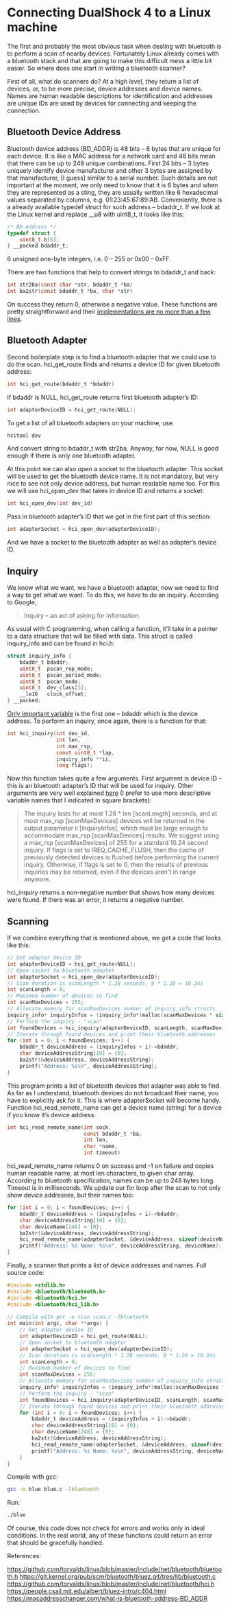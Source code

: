 # Connecting DualShock 4 to a Linux machine

The first and probably the most obvious task when dealing with bluetooth is to perform a scan of nearby devices. Fortunately Linux already comes with a bluetooth stack and that are going to make this difficult mess a little bit easier. So where does one start in writing a bluetooth scanner?

First of all, what do scanners do? At a high level, they return a list of devices, or, to be more precise, device addresses and device names. Names are human readable descriptions for identification and addresses are unique IDs are used by devices for connecting and keeping the connection.

## Bluetooth Device Address

Bluetooth device address (BD_ADDR) is 48 bits – 6 bytes that are unique for each device. It is like a MAC address for a network card and 48 bits mean that there can be up to 248 unique combinations. First 24 bits – 3 bytes uniquely identify device manufacturer and other 3 bytes are assigned by that manufacturer, [I guess] similar to a serial number. Such details are not important at the moment, we only need to know that it is 6 bytes and when they are represented as a sting, they are usually written like 6 hexadecimal values separated by columns, e.g. 01:23:45:67:89:AB. Conveniently, there is a already available typedef struct for such address – bdaddr_t. If we look at the Linux kernel and replace __u8 with uint8_t, it looks like this:

```c
/* BD Address */
typedef struct {
    uint8_t b[6];
} __packed bdaddr_t;
```
6 unsigned one-byte integers, i.e. 0 – 255 or 0x00 – 0xFF.

There are two functions that help to convert strings to bdaddr_t and back:

```c
int str2ba(const char *str, bdaddr_t *ba)
int ba2str(const bdaddr_t *ba, char *str)
```
On success they return 0, otherwise a negative value. These functions are pretty straightforward and their [implementations are no more than a few lines](https://git.kernel.org/pub/scm/bluetooth/bluez.git/tree/lib/bluetooth.c).

## Bluetooth Adapter

Second boilerplate step is to find a bluetooth adapter that we could use to do the scan. hci_get_route finds and returns a device ID for given bluetooth address:

```c
int hci_get_route(bdaddr_t *bdaddr)
```
If bdaddr is NULL, hci_get_route returns first bluetooth adapter’s ID:

```c
int adapterDeviceID = hci_get_route(NULL);
```
To get a list of all bluetooth adapters on your machine, use

```bash
hcitool dev
```
And convert string to bdaddr_t with str2ba. Anyway, for now, NULL is good enough if there is only one bluetooth adapter.

At this point we can also open a socket to the bluetooth adapter. This socket will be used to get the bluetooth device name. It is not mandatory, but very nice to see not only device address, but human readable name too. For this we will use hci_open_dev that takes in device ID and returns a socket:

```c
int hci_open_dev(int dev_id)
```
Pass in bluetooth adapter’s ID that we got in the first part of this section:

```c
int adapterSocket = hci_open_dev(adapterDeviceID);
```
And we have a socket to the bluetooth adapter as well as adapter’s device ID.

## Inquiry

We know what we want, we have a bluetooth adapter, now we need to find a way to get what we want. To do this, we have to do an inquiry. According to Google,

> Inquiry – an act of asking for information.

As usual with C programming, when calling a function, it’ll take in a pointer to a data structure that will be filled with data. This struct is called inquiry_info and can be found in hci.h:

```c
struct inquiry_info {
    bdaddr_t bdaddr;
    uint8_t  pscan_rep_mode;
    uint8_t  pscan_period_mode;
    uint8_t  pscan_mode;
    uint8_t  dev_class[3];
    __le16   clock_offset;
} __packed;
```
[Only important variable](https://people.csail.mit.edu/albert/bluez-intro/c404.html) is the first one – bdaddr which is the device address. To perform an inquiry, once again, there is a function for that:

```c
int hci_inquiry(int dev_id,
                int len,
                int max_rsp,
                const uint8_t *lap,
                inquiry_info **ii,
                long flags);
```

Now this function takes quite a few arguments. First argument is device ID – this is an bluetooth adapter’s ID that will be used for inquiry. Other arguments are very well explained [here](https://people.csail.mit.edu/albert/bluez-intro/c404.html) (I prefer to use more descriptive variable names that I indicated in square brackets):

> The inquiry lasts for at most 1.28 * len [scanLength] seconds, and at most max_rsp [scanMaxDevices] devices will be returned in the output parameter ii [inquiryInfos], which must be large enough to accommodate max_rsp [scanMaxDevices] results. We suggest using a max_rsp [scanMaxDevices] of 255 for a standard 10.24 second inquiry. If flags is set to IREQ_CACHE_FLUSH, then the cache of previously detected devices is flushed before performing the current inquiry. Otherwise, if flags is set to 0, then the results of previous inquiries may be returned, even if the devices aren't in range anymore.

hci_inquiry returns a non-negative number that shows how many devices were found. If there was an error, it returns a negative number.

## Scanning

If we combine everything that is mentioned above, we get a code that looks like this:

```c
// Get adapter device ID
int adapterDeviceID = hci_get_route(NULL);
// Open socket to bluetooth adapter
int adapterSocket = hci_open_dev(adapterDeviceID);
// Scan duration is scanLength * 1.28 seconds, 8 * 1.28 = 10.24s
int scanLength = 8;
// Maximum number of devices to find
int scanMaxDevices = 255;
// Allocate memory for scanMaxDevices number of inquiry_info structs
inquiry_info* inquiryInfos = (inquiry_info*)malloc(scanMaxDevices * sizeof(inquiry_info));
// Perform the inquiry - "scan"
int foundDevices = hci_inquiry(adapterDeviceID, scanLength, scanMaxDevices, NULL, &inquiryInfos, IREQ_CACHE_FLUSH);
// Iterate through found devices and print their bluetooth addresses
for (int i = 0; i < foundDevices; i++) {
    bdaddr_t deviceAddress = (inquiryInfos + i)->bdaddr;
    char deviceAddressString[19] = {0};
    ba2str(&deviceAddress, deviceAddressString);
    printf("Address: %s\n", deviceAddressString);
}
```
This program prints a list of bluetooth devices that adapter was able to find. As far as I understand, bluetooth devices do not broadcast their name, you have to explicitly ask for it. This is where adapterSocket will become handy. Function hci_read_remote_name can get a device name (string) for a device if you know it’s device address:

```c
int hci_read_remote_name(int sock,
                         const bdaddr_t *ba,
                         int len, 
                         char *name,
                         int timeout)
```
hci_read_remote_name returns 0 on success and -1 on failure and copies human readable name, at most len characters, to given char array. According to bluetooth specification, names can be up to 248 bytes long. Timeout is in milliseconds. We update our for loop after the scan to not only show device addresses, but their names too:

```c
for (int i = 0; i < foundDevices; i++) {
    bdaddr_t deviceAddress = (inquiryInfos + i)->bdaddr;
    char deviceAddressString[19] = {0};
    char deviceName[248] = {0};
    ba2str(&deviceAddress, deviceAddressString);
    hci_read_remote_name(adapterSocket, &deviceAddress, sizeof(deviceName), deviceName, 0);
    printf("Address: %s Name: %s\n", deviceAddressString, deviceName);
}
```
Finally, a scanner that prints a list of device addresses and names. Full source code:

```c
#include <stdlib.h>
#include <bluetooth/bluetooth.h>
#include <bluetooth/hci.h>
#include <bluetooth/hci_lib.h>
 
// Compile with gcc -o scan scan.c -lbluetooth
int main(int argc, char **argv) {
    // Get adapter device ID
    int adapterDeviceID = hci_get_route(NULL);
    // Open socket to bluetooth adapter
    int adapterSocket = hci_open_dev(adapterDeviceID);
    // Scan duration is scanLength * 1.28 seconds, 8 * 1.28 = 10.24s
    int scanLength = 8;
    // Maximum number of devices to find
    int scanMaxDevices = 255;
    // Allocate memory for scanMaxDevices number of inquiry_info structs
    inquiry_info* inquiryInfos = (inquiry_info*)malloc(scanMaxDevices * sizeof(inquiry_info));
    // Perform the inquiry - "scan"
    int foundDevices = hci_inquiry(adapterDeviceID, scanLength, scanMaxDevices, NULL, &inquiryInfos, IREQ_CACHE_FLUSH);
    // Iterate through found devices and print their bluetooth addresses
    for (int i = 0; i < foundDevices; i++) {
        bdaddr_t deviceAddress = (inquiryInfos + i)->bdaddr;
        char deviceAddressString[19] = {0};
        char deviceName[248] = {0};
        ba2str(&deviceAddress, deviceAddressString);
        hci_read_remote_name(adapterSocket, &deviceAddress, sizeof(deviceName), deviceName, 0);
        printf("Address: %s Name: %s\n", deviceAddressString, deviceName);
    }
}
```

Compile with gcc:

```bash
gcc -o blue blue.c -lbluetooth
```
Run:

```bash
./blue
```
Of course, this code does not check for errors and works only in ideal conditions. In the real world, any of these functions could return an error that should be gracefully handled.

References:

https://github.com/torvalds/linux/blob/master/include/net/bluetooth/bluetooth.h
https://git.kernel.org/pub/scm/bluetooth/bluez.git/tree/lib/bluetooth.c
https://github.com/torvalds/linux/blob/master/include/net/bluetooth/hci.h
https://people.csail.mit.edu/albert/bluez-intro/c404.html
https://macaddresschanger.com/what-is-bluetooth-address-BD_ADDR
